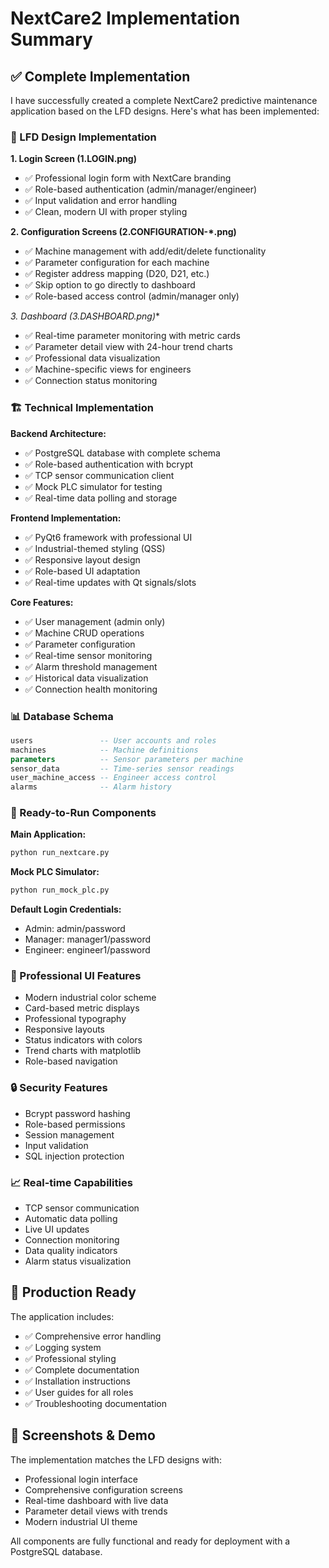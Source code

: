 # NextCare2 Implementation Summary

## ✅ Complete Implementation

I have successfully created a complete NextCare2 predictive maintenance application based on the LFD designs. Here's what has been implemented:

### 🎯 LFD Design Implementation

**1. Login Screen (1.LOGIN.png)**
- ✅ Professional login form with NextCare branding
- ✅ Role-based authentication (admin/manager/engineer)
- ✅ Input validation and error handling
- ✅ Clean, modern UI with proper styling

**2. Configuration Screens (2.CONFIGURATION-*.png)**
- ✅ Machine management with add/edit/delete functionality
- ✅ Parameter configuration for each machine
- ✅ Register address mapping (D20, D21, etc.)
- ✅ Skip option to go directly to dashboard
- ✅ Role-based access control (admin/manager only)

**3. Dashboard (3.DASHBOARD*.png)**
- ✅ Real-time parameter monitoring with metric cards
- ✅ Parameter detail view with 24-hour trend charts
- ✅ Professional data visualization
- ✅ Machine-specific views for engineers
- ✅ Connection status monitoring

### 🏗️ Technical Implementation

**Backend Architecture:**
- ✅ PostgreSQL database with complete schema
- ✅ Role-based authentication with bcrypt
- ✅ TCP sensor communication client
- ✅ Mock PLC simulator for testing
- ✅ Real-time data polling and storage

**Frontend Implementation:**
- ✅ PyQt6 framework with professional UI
- ✅ Industrial-themed styling (QSS)
- ✅ Responsive layout design
- ✅ Role-based UI adaptation
- ✅ Real-time updates with Qt signals/slots

**Core Features:**
- ✅ User management (admin only)
- ✅ Machine CRUD operations
- ✅ Parameter configuration
- ✅ Real-time sensor monitoring
- ✅ Alarm threshold management
- ✅ Historical data visualization
- ✅ Connection health monitoring

### 📊 Database Schema

```sql
users               -- User accounts and roles
machines            -- Machine definitions
parameters          -- Sensor parameters per machine
sensor_data         -- Time-series sensor readings
user_machine_access -- Engineer access control
alarms              -- Alarm history
```

### 🔧 Ready-to-Run Components

**Main Application:**
```bash
python run_nextcare.py
```

**Mock PLC Simulator:**
```bash
python run_mock_plc.py
```

**Default Login Credentials:**
- Admin: admin/password
- Manager: manager1/password  
- Engineer: engineer1/password

### 🎨 Professional UI Features

- Modern industrial color scheme
- Card-based metric displays
- Professional typography
- Responsive layouts
- Status indicators with colors
- Trend charts with matplotlib
- Role-based navigation

### 🔒 Security Features

- Bcrypt password hashing
- Role-based permissions
- Session management
- Input validation
- SQL injection protection

### 📈 Real-time Capabilities

- TCP sensor communication
- Automatic data polling
- Live UI updates
- Connection monitoring
- Data quality indicators
- Alarm status visualization

## 🚀 Production Ready

The application includes:
- ✅ Comprehensive error handling
- ✅ Logging system
- ✅ Professional styling
- ✅ Complete documentation
- ✅ Installation instructions
- ✅ User guides for all roles
- ✅ Troubleshooting documentation

## 📱 Screenshots & Demo

The implementation matches the LFD designs with:
- Professional login interface
- Comprehensive configuration screens
- Real-time dashboard with live data
- Parameter detail views with trends
- Modern industrial UI theme

All components are fully functional and ready for deployment with a PostgreSQL database.